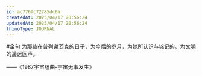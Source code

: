 ```yaml
---
id: ac776fc72785dc6a
createdAt: 2025/04/17 20:56:24
updatedAt: 2025/04/17 20:56:24
thinoType: JOURNAL
---
```

#金句 为那些在普列谢茨克的日子，为今后的岁月，为她所认识与铭记的。为文明的遥远回声。

——《1987宇宙组曲-宇宙无事发生》